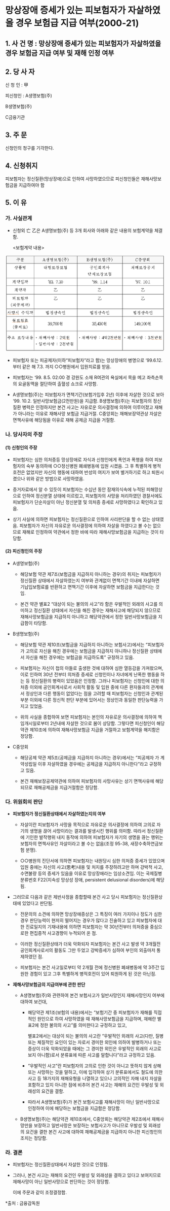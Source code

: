 # 망상장애 증세가 있는 피보험자가 자살하였을 경우 보험급 지급 여부(2000-21)


## 1. 사 건 명 : 망상장애 증세가 있는 피보험자가 자살하였을 경우 보험금 지급 여부 및 재해 인정 여부

## 2. 당 사 자

신 청 인 : 甲
              
피신청인 : A생명보험(주) 

B생명보험(주)

C금융기관
              

## 3. 주    문

신청인의 청구를 기각한다.

##  4. 신청취지

피보험자는 정신질환(망상장애)으로 인하여 사망하였으므로 피신청인들은 재해사망보험금을 지급하여야 함



## 5. 이   유

### 가. 사실관계

* 신청외 亡 乙은 A생명보험(주) 등 3개 회사와 아래와 같은 내용의 보험계약을 체결함.


   <보험계약 내용>

![alt image](https://raw.githubusercontent.com/aijinet/bodoc-claim-contents/master/contents/images/52_1.PNG)

<!--
구분
A생명보험(주)
B생명보험(주)
C중앙회
상품명

대형보장보험

공인회계사 단체보장보험
재해보장공제

계약일자
‘83. 7.30
‘99. 1.14
‘97. 10.1
계약자
乙
乙
乙
피보험자
(피공제자)
乙

乙

乙

사망시 수익자
법정상속인
법정상속인
법정상속인
월보험료
(공제료)
39,700원
35,430원
149,100원
주요 보장내용

ㆍ재해사망 : 2억원
ㆍ일반사망 : 2천만원
ㆍ재해사망 : 4억2천만원

ㆍ재해사망 : 3천만원-->



* 피보험자 또는 피공제자(이하“피보험자”라고 함)는 망상장애의 병명으로 ‘99.6.12.부터 같은 해 7.3. 까지 ○○병원에서 입원치료를 받음.

* 피보험자는 ‘99. 8.5. 02:00 경 강원도 소재 R여관의 욕실에서 목을 메고 좌측손목의 요골동맥을 절단하여 출혈성 쇼크로 사망함.

* A생명보험(주)는 피보험자가 면책기간(보험가입후 2년) 이후에 자살한 것으로 보아 ‘99. 10.2. 일반사망보험금(2천만원)을 지급함. B생명보험(주)는 피보험자의 정신질환 병력은 인정하지만 본건 사고는 자유로운 의사결정에 의하여 이루어졌고 재해가 아니라는 이유로 재해사망 보험금 지급거절. C중앙회는 재해보장약관상 자살은 면책사유에 해당됨을 이유로 재해 공제금 지급을 거절함. 


### 나. 당사자의 주장

####  (1) 신청인의 주장

  - 피보험자는 심한 의처증등 망상장애로 자식과 신청인에게 폭언과 폭행을 하여  피보험자의 숙부 동의하에 ○○정신병원 폐쇄병동에 입원 시켰음. 그 후     특별하게 병적 호전은 없었지만 자신의 행동에 대하여 반성의 여지가 보여 별거하기로 하고 퇴원시켰으나 위와 같은 방법으로 사망하였음.

   - 증거자료에서 알 수 있듯이 피보험자는 수십년 동안 잠재의식속에 누적된 피해망상으로 인하여 정신분열 상태에 이르렀고,  피보험자의 사망을 처리하였던 경찰서에도 피보험자가 단순자살이 아닌 정신분열 및 의처증 증세로  사망하였다고 확인하고 있음.
     
  - 상기 사실에 의하면 피보험자는 정신질환으로 인하여 사리판단을 할 수 없는 상태였음. 피보험자가 자신의 자유로운 의사결정에 의하여 자살을 하였다고 볼 수는 없으므로 재해로 인정하여 약관에서 정한 바에 따라 재해사망보험금을 지급하는 것이 타당함.

#### (2) 피신청인의 주장

  *  A생명보험(주)
    
     * 해당보험 약관 제7조(보험금을 지급하지 아니하는 경우)의 취지는  피보험자가 정신질환 상태에서 자살하였는지 여부와 관계없이 면책기간 이내에 자살하면 기납입보험료를 반환하고 면책기간 이후에  자살하면 보험금을 지급한다는 것임.  

      * 본건 약관  별표2 “대상이 되는 불의의 사고”라 함은 우발적인 외래의 사고를 의미하고 정신질환 상태에서 자신을 해친 경우는 재해사고에 해당되지 않으므로 재해사망보험금을 지급하지 아니하고 해당약관에서 정한 일반사망보험금을 지급함이 타당함.

  *  B생명보험(주)
     * 해당보험 약관 제10조(보험금을 지급하지 아니하는 보험사고)에서는 “피보험자가 고의로 자신을 해친 경우에는 보험금을 지급하지 아니하나 정신질환 상태에서 자신을 해친 경우에는 보험금을 지급하도록” 규정하고 있음.

     * 피보험자는 자신이 첩의 아들로 출생한 것에 대하여 심한 열등감을 가져왔으며, 이로 인하여 30년 전부터 의처증 증세로 신청인이나 자녀에게 난폭한 행동을 하는 등 정신질환의 병력이 있었음은 인정함. 그러나 피보험자는 신청인에 대한 의처증 이외에 공인회계사로서 사회적 활동 및 입원 중에 다른 환자들과의 관계에서 정상인과 다른 행동이 없었다는 점을 고려할 때 피보험자는 신청인과 관계된 부분 이외에 다른 정신적 판단 부분에 있어서는 정상인과 동일한 판단능력을 가지고 있었음. 

     * 위의 사실을 종합하여 보면 피보험자는 본인의 자유로운 의사결정에 의하여 책임개시일로부터 2년내에 자살한 것으로 봄이 상당함. 그렇다면 피신청인이 해당약관 제10조에 의하여 재해사망보험금 지급을 거절하고 보험계약을 해지함은 정당함.

  *  C중앙회
     * 해당공제 약관 제5조(공제금을 지급하지 아니하는 경우)에서는 “피공제자 가 계약성립일 이후 자살하였을 경우에는 공제금을 지급하지 아니한다”라고 규정하고 있음.

     * 본건 재해보장공제약관에 의하여 피보험자의 사망사유는 상기 면책사유에 해당되므로 재해공제금을 지급거절함은 정당함.

### 다. 위원회의 판단

 * **피보험자가 정신질환상태에서 자살하였는지의 여부** 
  
   * 자살이란 피보험자가 사망을 목적으로 자유로운 의사결정에 의하여 고의로 자기의 생명을 끊어 사망이라는 결과를 발생시킨 행위를 의미함. 따라서 정신질환에 기인한 발작행위 내지 동작에 의하여 피보험자가 자기의 생명을 끊는 행위는 보험자의 면책사유인 자살이라고 볼 수는 없음(조정 95-38, 새장수축하연금보험 분쟁).
       
    * ○○병원의 진단서에 의하면 피보험자는 내원당시 심한 의처증 증세가 있었으며 입원 중에는 자신의 사고(思考)내용 및 처지를 주장하려고만   하며 강박적 사고, 수면불량 등의 증세가 있음을 이유로 망상장애라는 임상소견임. 이는 국제질병분류번호 F22(지속성 망상성 장애, persistent delusional disorders)에 해당됨. 

 * 그러므로 다음과 같은 제반사정을 종합할때 본건 사고 당시 피보험자는  정신질환상태에 있었다고 판단됨.

    * 전문의의 소견에 의하면 망상장애증상은 그 특징이 여러 가지이나 정도가 심한 경우 판단능력이 현저히 떨어지는 경우가 많다고 진술하고 있고 피보험자에 대한 진료일지의 기재내용에 의하면 피보험자는 약 30년전부터 의처증을 중심으로한 편집증적 사고경향이 누적되어 온 점.
   
    * 이러한 정신질환상태가 더욱 악화되자 피보험자는 본건 사고 발생 약 3개월전 공인회계사로서의 활동도 그만 두었고 강박증세가 심하여 부인의 외출마저 통제하였던  점. 

    * 피보험자는 본건 사고일로부터 약 2개월 전에 정신병원 폐쇄병동에 약 3주간 입원한 경험이 있고 그후 특별하게 병적호전이 있어 퇴원하게 된 것은 아닌점.
   
  * **재해사망보험금의 지급여부에 관한 판단**

    * A생명보험(주)와 관련하여 본건 보험사고가 일반사망인지 재해사망인지 여부에 대하여 보건대,

      * 해당약관 제1조(보험의 내용)에서는 “보험기간 중 피보험자가 재해를 직접적인 원인으로 하여 사망하였을 때 재해사망보험금을 지급하며, 재해란  별표2에 정한 불의의 사고”를 의미한다고 규정하고 있고,

        별표2에서는 대상이 되는 불의의 사고란 “우발적인 외래의 사고(다만,  질병 또는 체질적인 요인이 있는 자로서 경미한 외인에 의하여 발병하거나 또는 증상이 더욱 악화되었을 때에는 그 경미한 외인은 우발적인   외래의 사고로 보지 아니함)로서 분류표에 따른 사고를 말합니다”라고  규정하고 있음. 

      * “우발적인 사고”란 피보험자의 고의로 인한 것이 아니고 뜻하지 않게 상해 또는 사망하는 것을 말하고, 이에 입각하여 상기 분류표에서도 철도에 의한 사고 등 18가지의 재해유형을 나열하고 있으나 고의적인 자해  내지 자살을 포함하고 있지 아니한 점에 비추어 본건 사고는 재해의 요건인 우발성 및 외래성의 요건을 결함.

      * 따라서 A생명보험(주)가 본건 보험사고를 재해사망이 아닌 일반사망으로 인정하여 이에 해당하는 보험금을 지급함은 정당함.

    * B생명보험(주)는 해당약관 제10조에서, C중앙회는 해당약관 제2조에서 재해사망만을 보장하고 일반사망은 보장하는 보험사고가 아니므로 우발성 및 외래성의 요건을 결한 본건 사고에 대하여 재해공제금을 지급하지 아니한 피신청인의 조치는 정당함.


### 라. 결론

* 피보험자는 정신질환상태에서 자살한 것으로 인정됨.

*  그러나, 본건 사고는 재해의 요건인 우발성 및 외래성을 결하고 있다고 보여지므로 재해사망이 아닌 일반사망으로 판단하는 것이 정당함. 

   이에 주문과 같이 조정결정함.

*출처 : 금융감독원